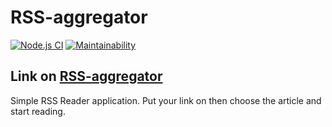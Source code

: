 # RSS-aggregator

[![Node.js CI](https://github.com/LisaProgect/RSS-aggregator/actions/workflows/node.js.yml/badge.svg)](https://github.com/LisaProgect/RSS-aggregator/actions/workflows/node.js.yml)
[![Maintainability](https://api.codeclimate.com/v1/badges/28221e3fe64f0afb429c/maintainability)](https://codeclimate.com/github/LisaProgect/RSS-aggregator/maintainability)

## Link on [RSS-aggregator](https://rss-aggregator-self.vercel.app)

Simple RSS Reader application. Put your link on then choose the article and start reading.
